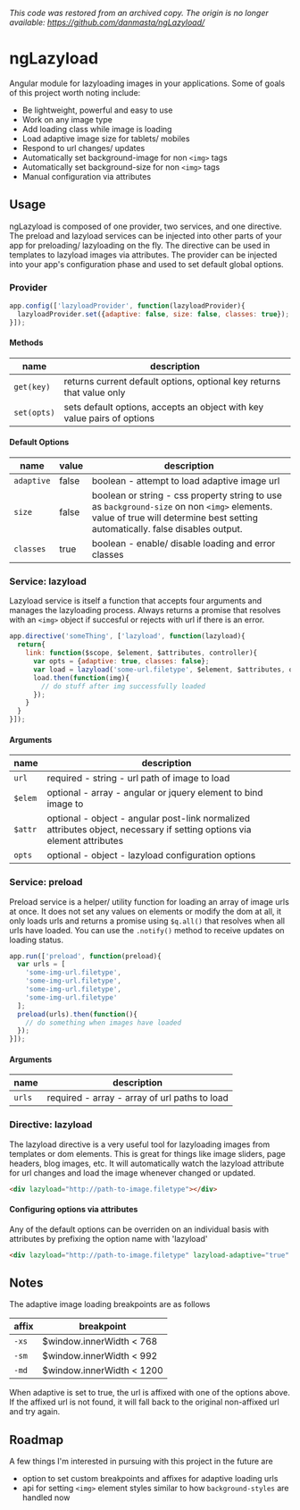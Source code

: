 _This code was restored from an archived copy. The origin is no longer available: https://github.com/danmasta/ngLazyload/_

# ngLazyload

Angular module for lazyloading images in your applications. Some of goals of this project worth noting include:

* Be lightweight, powerful and easy to use
* Work on any image type
* Add loading class while image is loading
* Load adaptive image size for tablets/ mobiles
* Respond to url changes/ updates
* Automatically set background-image for non `<img>` tags
* Automatically set background-size for non `<img>` tags
* Manual configuration via attributes

## Usage

ngLazyload is composed of one provider, two services, and one directive. The preload and lazyload services can be injected into other parts of your app for preloading/ lazyloading on the fly. The directive can be used in templates to lazyload images via attributes. The provider can be injected into your app's configuration phase and used to set default global options.

### Provider

```javascript
app.config(['lazyloadProvider', function(lazyloadProvider){
  lazyloadProvider.set({adaptive: false, size: false, classes: true});
}]);
```

#### Methods

| name | description |
| ---- | ----------- |
| `get(key)` | returns current default options, optional key returns that value only |
| `set(opts)` | sets default options, accepts an object with key value pairs of options |

#### Default Options

| name | value | description |
| ---- | ----- | ----------- |
| `adaptive` | false | boolean - attempt to load adaptive image url |
| `size` | false | boolean or string - css property string to use as `background-size` on non `<img>` elements. value of true will determine best setting automatically. false disables output. |
| `classes` | true | boolean - enable/ disable loading and error classes |

### Service: lazyload

Lazyload service is itself a function that accepts four arguments and manages the lazyloading process. Always returns a promise that resolves with an `<img>` object if succesful or rejects with url if there is an error.

```javascript
app.directive('someThing', ['lazyload', function(lazyload){
  return{
    link: function($scope, $element, $attributes, controller){
      var opts = {adaptive: true, classes: false};
      var load = lazyload('some-url.filetype', $element, $attributes, opts);
      load.then(function(img){
        // do stuff after img successfully loaded
      });
    }
  }
}]);
```

#### Arguments

| name | description |
| ---- | ----------- |
| `url` | required - string - url path of image to load |
| `$elem` | optional - array - angular or jquery element to bind image to |
| `$attr` | optional - object - angular post-link normalized attributes object, necessary if setting options via element attributes |
| `opts` | optional - object - lazyload configuration options |

### Service: preload

Preload service is a helper/ utility function for loading an array of image urls at once. It does not set any values on elements or modify the dom at all, it only loads urls and returns a promise using `$q.all()` that resolves when all urls have loaded. You can use the `.notify()` method to receive updates on loading status.

```javascript
app.run(['preload', function(preload){
  var urls = [
    'some-img-url.filetype',
    'some-img-url.filetype',
    'some-img-url.filetype',
    'some-img-url.filetype'
  ];
  preload(urls).then(function(){
    // do something when images have loaded
  });
}]);
```

#### Arguments

| name | description |
| ---- | ----------- |
| `urls` | required - array - array of url paths to load |

### Directive: lazyload

The lazyload directive is a very useful tool for lazyloading images from templates or dom elements. This is great for things like image sliders, page headers, blog images, etc. It will automatically watch the lazyload attribute for url changes and load the image whenever changed or updated.

```html
<div lazyload="http://path-to-image.filetype"></div>
```

#### Configuring options via attributes

Any of the default options can be overriden on an individual basis with attributes by prefixing the option name with 'lazyload'

```html
<div lazyload="http://path-to-image.filetype" lazyload-adaptive="true" lazyload-size="cover"></div>
```

## Notes

The adaptive image loading breakpoints are as follows

| affix | breakpoint |
| ----- | ---------- |
| `-xs` | $window.innerWidth < 768 |
| `-sm` | $window.innerWidth < 992 |
| `-md` | $window.innerWidth < 1200 |

When adaptive is set to true, the url is affixed with one of the options above. If the affixed url is not found, it will fall back to the original non-affixed url and try again.

## Roadmap

A few things I'm interested in pursuing with this project in the future are

* option to set custom breakpoints and affixes for adaptive loading urls
* api for setting `<img>` element styles similar to how `background-styles` are handled now
